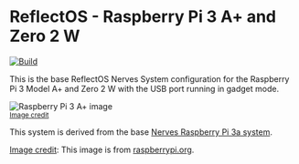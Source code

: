 # ReflectOS - Raspberry Pi 3 A+ and Zero 2 W

[![Build](https://github.com/Reflect-OS/reflect_os_rpi3a/actions/workflows/build.yml/badge.svg)](https://github.com/Reflect-OS/reflect_os_rpi3a/actions/workflows/build.yml)

This is the base ReflectOS Nerves System configuration for the Raspberry Pi 3 Model A+ and Zero 2 W
with the USB port running in gadget mode.

![Raspberry Pi 3 A+ image](assets/images/rpi_a_plus.png)
<br><sup>[Image credit](#rpi)</sup>

This system is derived from the base [Nerves Raspberry Pi 3a system](https://github.com/nerves-project/nerves_system_rpi3).

[Image credit](#rpi): This image is from [raspberrypi.org](https://www.raspberrypi.org/products/raspberry-pi-3-model-a-plus/).
